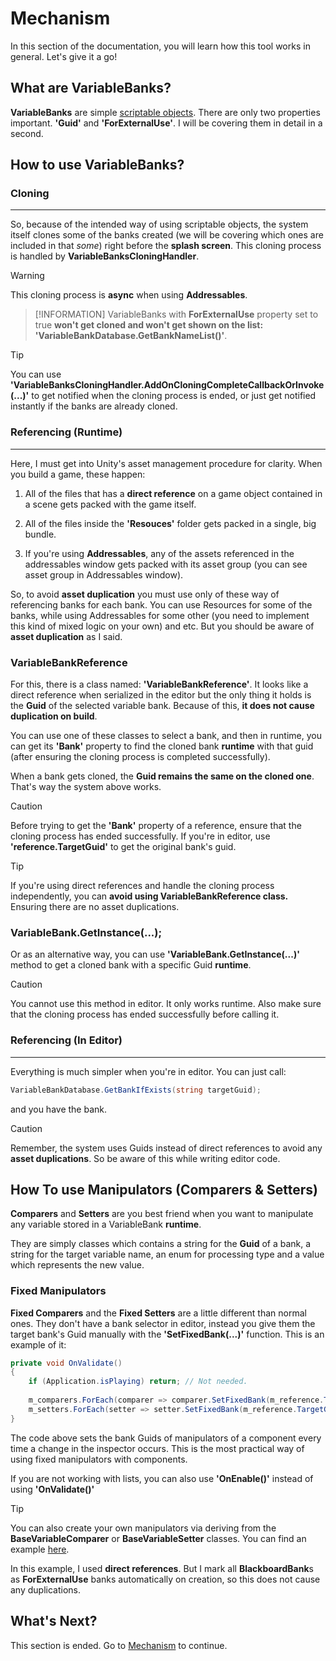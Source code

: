 # Mechanism

In this section of the documentation, you will learn how this tool works in general. Let's give it a go!

## What are VariableBanks?

**VariableBanks** are simple [scriptable objects](https://docs.unity3d.com/Manual/class-ScriptableObject.html). There are only two properties important. **'Guid'** and **'ForExternalUse'**. I will be covering them in detail in a second.

## How to use VariableBanks?

### Cloning
---

So, because of the intended way of using scriptable objects, the system itself clones some of the banks created (we will be covering which ones are included in that *some*) right before the **splash screen**. This cloning process is handled by **VariableBanksCloningHandler**.

>[!WARNING]
>This cloning process is **async** when using **Addressables**.

>[!INFORMATION]
>VariableBanks with **ForExternalUse** property set to true **won't get cloned and won't get shown on the list: 'VariableBankDatabase.GetBankNameList()'**.

>[!TIP]
>You can use **'VariableBanksCloningHandler.AddOnCloningCompleteCallbackOrInvoke(...)'** to get notified when the cloning process is ended, or just get notified instantly if the banks are already cloned.

### Referencing (Runtime)
---

Here, I must get into Unity's asset management procedure for clarity. When you build a game, these happen:

1. All of the files that has a **direct reference** on a game object contained in a scene gets packed with the game itself.

2. All of the files inside the **'Resouces'** folder gets packed in a single, big bundle.

3. If you're using **Addressables**, any of the assets referenced in the addressables window gets packed with its asset group (you can see asset group in Addressables window).

So, to avoid **asset duplication** you must use only of these way of referencing banks for each bank. You can use Resources for some of the banks, while using Addressables for some other (you need to implement this kind of mixed logic on your own) and etc. But you should be aware of **asset duplication** as I said.

### VariableBankReference

For this, there is a class named: **'VariableBankReference'**. It looks like a direct reference when serialized in the editor but the only thing it holds is the **Guid** of the selected variable bank. Because of this, **it does not cause duplication on build**.

You can use one of these classes to select a bank, and then in runtime, you can get its **'Bank'** property to find the cloned bank **runtime** with that guid (after ensuring the cloning process is completed successfully).

When a bank gets cloned, the **Guid remains the same on the cloned one**. That's way the system above works.

>[!CAUTION]
>Before trying to get the **'Bank'** property of a reference, ensure that the cloning process has ended successfully. If you're in editor, use **'reference.TargetGuid'** to get the original bank's guid.

>[!TIP]
> If you're using direct references and handle the cloning process independently, you can **avoid using VariableBankReference class.** Ensuring there are no asset duplications.

### VariableBank.GetInstance(...);

Or as an alternative way, you can use **'VariableBank.GetInstance(...)'** method to get a cloned bank with a specific Guid **runtime**.

>[!CAUTION]
>You cannot use this method in editor. It only works runtime. Also make sure that the cloning process has ended successfully before calling it.

### Referencing (In Editor)
---

Everything is much simpler when you're in editor. You can just call:

```c#
VariableBankDatabase.GetBankIfExists(string targetGuid);
```

and you have the bank.

>[!CAUTION]
>Remember, the system uses Guids instead of direct references to avoid any **asset duplications**. So be aware of this while writing editor code.

## How To use Manipulators (Comparers & Setters)

**Comparers** and **Setters** are you best friend when you want to manipulate any variable stored in a VariableBank **runtime**.

They are simply classes which contains a string for the **Guid** of a bank, a string for the target variable name, an enum for processing type and a value which represents the new value.

### Fixed Manipulators

**Fixed Comparers** and the **Fixed Setters** are a little different than normal ones. They don't have a bank selector in editor, instead you give them the target bank's Guid manually with the **'SetFixedBank(...)'** function. This is an example of it:

```c#
private void OnValidate() 
{
    if (Application.isPlaying) return; // Not needed.
    
    m_comparers.ForEach(comparer => comparer.SetFixedBank(m_reference.TargetGuid));
    m_setters.ForEach(setter => setter.SetFixedBank(m_reference.TargetGuid));
}
```

The code above sets the bank Guids of manipulators of a component every time a change in the inspector occurs. This is the most practical way of using fixed manipulators with components.

If you are not working with lists, you can also use **'OnEnable()'** instead of using **'OnValidate()'**

>[!TIP]
>You can also create your own manipulators via deriving from the **BaseVariableComparer** or **BaseVariableSetter** classes. You can find an example [here](https://github.com/b1lodHand/absent-dialogues/tree/main/absent-dialogues/Assets/Plugins/absencee_/absent-dialogues/Internal/Graph/Extensions). 
>
>In this example, I used **direct references**. But I mark all **BlackboardBank**s as **ForExternalUse** banks automatically on creation, so this does not cause any duplications.

## What's Next?

This section is ended. Go to [Mechanism](https://b1lodhand.github.io/absent-variablebanks/docs/getting-started/components.html) to continue.